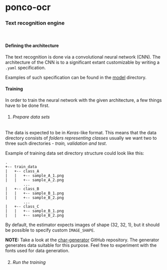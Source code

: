 # ponco-ocr

### Text recognition engine

<br>

#### Defining the architecture

The text recognition is done via a convolutional neural network (CNN).
The architecture of the CNN is to a significant extant customizable
by writing a `.yaml` specification.

Examples of such specification can be found in the [model](src/data/architectures)
directory.


#### Training

In order to train the neural network with the given architecture,
a few things have to be done first.

1) ###### Prepare data sets

The data is expected to be in *Keras*-like format. This means
that the data directory consists of *folders representing classes*
usually we want two to three such directories - *train, validation
and test*.


Example of training data set directory structure could look like this:

```
.
+-- train_data
|   +-- class_A
|   |   +-- sample_A_1.png
|   |   +-- sample_A_2.png
        ...
|   +-- class_B
|   |   +-- sample_B_1.png
|   |   +-- sample_B_2.png
        ...
|   +-- class_C
|   |   +-- sample_B_1.png
|   |   +-- sample_B_2.png
```

By default, the estimator expects images of shape (32, 32, 1), but it should be possible
to specify custom `IMAGE_SHAPE`.

**NOTE:** Take a look at the [char-generator](https://github.com/CermakM/char-generator) GitHub repository.
The generator generates data suitable for this purpose. Feel free to experiment with the fonts
used for data generation.


2) ###### Run the training
